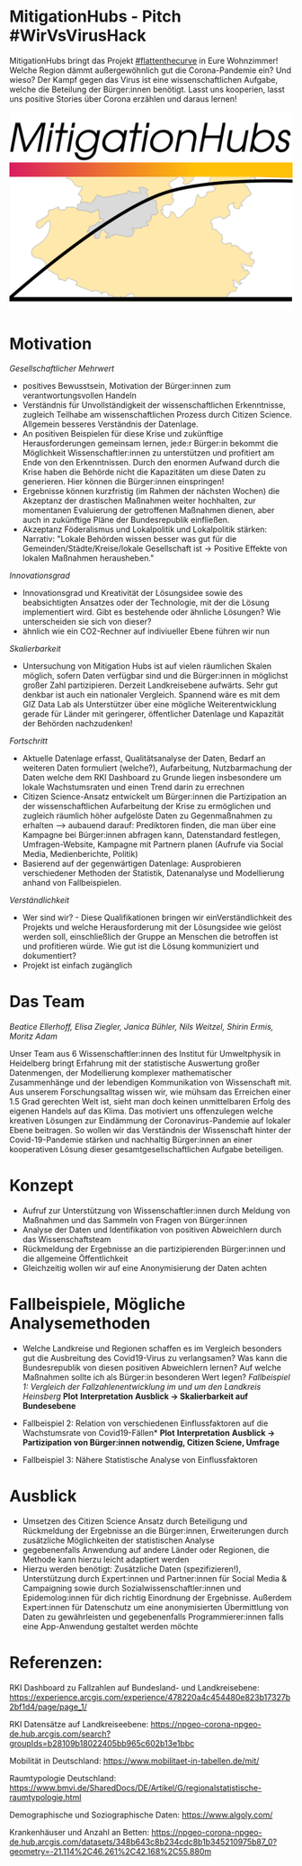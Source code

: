 # MitigationHubs - Pitch #WirVsVirusHack

MitigationHubs bringt das Projekt [#flattenthecurve](https://mattermost.iup.uni-heidelberg.de/paleodyn/channels/wirvsvirus#) in Eure Wohnzimmer! Welche Region dämmt außergewöhnlich gut die Corona-Pandemie ein? Und wieso? Der Kampf gegen das Virus ist eine wissenschaftlichen Aufgabe, welche die Beteilung der Bürger:innen benötigt. Lasst uns kooperien, lasst uns positive Stories über Corona erzählen und daraus lernen!

![Logo_WhiteBG.png](/logo/Logo_WhiteBG.png)

# Motivation
*Gesellschaftlicher Mehrwert*

- positives Bewusstsein, Motivation der Bürger:innen zum verantwortungsvollen Handeln
- Verständnis für Unvollständigkeit der wissenschaftlichen Erkenntnisse, zugleich Teilhabe am wissenschaftlichen Prozess durch Citizen Science. Allgemein besseres Verständnis der Datenlage. 
- An positiven Beispielen für diese Krise und zukünftige Herausforderungen gemeinsam lernen, jede:r Bürger:in bekommt die Möglichkeit Wissenschaftler:innen zu unterstützen und profitiert am Ende von den Erkenntnissen. Durch den enormen Aufwand durch die Krise haben die Behörde nicht die Kapazitäten um diese Daten zu generieren. Hier können die Bürger:innen einspringen!
- Ergebnisse können kurzfristig (im Rahmen der nächsten Wochen) die Akzeptanz der drastischen Maßnahmen weiter hochhalten, zur momentanen Evaluierung der getroffenen Maßnahmen dienen, aber auch in zukünftige Pläne der Bundesrepublik einfließen.
- Akzeptanz Föderalismus und Lokalpolitik und Lokalpolitik stärken: Narrativ: "Lokale Behörden wissen besser was gut für die Gemeinden/Städte/Kreise/lokale Gesellschaft ist -> Positive Effekte von lokalen Maßnahmen herausheben."

*Innovationsgrad*

- Innovationsgrad und Kreativität der Lösungsidee sowie des beabsichtigten Ansatzes oder der Technologie, mit der die Lösung implementiert wird. Gibt es bestehende oder ähnliche Lösungen? Wie unterscheiden sie sich von dieser? 
- ähnlich wie ein CO2-Rechner auf indiviueller Ebene führen wir nun 

*Skalierbarkeit*

- Untersuchung von Mitigation Hubs ist auf vielen räumlichen Skalen möglich, sofern Daten verfügbar sind und die Bürger:innen in möglichst großer Zahl partizipieren. Derzeit Landkreisebene aufwärts. Sehr gut denkbar ist auch ein nationaler Vergleich. Spannend wäre es mit dem GIZ Data Lab als Unterstützer über eine mögliche Weiterentwicklung gerade für Länder mit geringerer, öffentlicher Datenlage und Kapazität der Behörden nachzudenken!

*Fortschritt*

- Aktuelle Datenlage erfasst, Qualitätsanalyse der Daten, Bedarf an weiteren Daten formuliert (welche?), Aufarbeitung, Nutzbarmachung der Daten welche dem RKI Dashboard zu Grunde liegen insbesondere um lokale Wachstumsraten und einen Trend darin zu errechnen
- Citizen Science-Ansatz entwickelt um Bürger:innen die Partizipation an der wissenschaftlichen Aufarbeitung der Krise zu ermöglichen und zugleich räumlich höher aufgelöste Daten zu Gegenmaßnahmen zu erhalten
	--> aubauend darauf: Prediktoren finden, die man über eine Kampagne bei Bürger:innen abfragen kann, Datenstandard festlegen, Umfragen-Website, Kampagne mit Partnern planen (Aufrufe via Social Media, Medienberichte, Politik)
- Basierend auf der gegenwärtigen Datenlage: Ausprobieren verschiedener Methoden der Statistik, Datenanalyse und Modellierung anhand von Fallbeispielen.

*Verständlichkeit*

- Wer sind wir? - Diese Qualifikationen bringen wir einVerständlichkeit des Projekts und welche Herausforderung mit der Lösungsidee wie gelöst werden soll, einschließlich der Gruppe an Menschen die betroffen ist und profitieren würde. Wie gut ist die Lösung kommuniziert und dokumentiert? 
- Projekt ist einfach zugänglich

# Das Team

*Beatice Ellerhoff, Elisa Ziegler, Janica Bühler, Nils Weitzel, Shirin Ermis, Moritz Adam* 

Unser Team aus 6 Wissenschaftler:innen des Institut für Umweltphysik in Heidelberg bringt Erfahrung mit der statistische Auswertung großer Datenmengen, der Modellierung komplexer mathematischer Zusammenhänge und der lebendigen Kommunikation von Wissenschaft mit. Aus unserem Forschungsalltag wissen wir, wie mühsam das Erreichen einer 1.5 Grad gerechten Welt ist, sieht man doch keinen unmittelbaren Erfolg des eigenen Handels auf das Klima. Das motiviert uns offenzulegen welche kreativen Lösungen zur Eindämmung der Coronavirus-Pandemie auf lokaler Ebene beitragen. So wollen wir das Verständnis der Wissenschaft hinter der Covid-19-Pandemie stärken und nachhaltig Bürger:innen an einer kooperativen Lösung dieser gesamtgesellschaftlichen Aufgabe beteiligen. 



# Konzept
- Aufruf zur Unterstützung von Wissenschaftler:innen durch Meldung von Maßnahmen und das Sammeln von Fragen von Bürger:innen
- Analyse der Daten und Identifikation von positiven Abweichlern durch das Wissenschaftsteam
- Rückmeldung der Ergebnisse an die partizipierenden Bürger:innen und die allgemeine Öffentlichkeit
- Gleichzeitig wollen wir auf eine Anonymisierung der Daten achten

# Fallbeispiele, Mögliche Analysemethoden
- Welche Landkreise und Regionen schaffen es im Vergleich besonders gut die Ausbreitung des Covid19-Virus zu verlangsamen? Was kann die Bundesrepublik von diesen positiven Abweichlern lernen? Auf welche Maßnahmen sollte ich als Bürger:in besonderen Wert legen?
  *Fallbeispiel 1: Vergleich der Fallzahlenentwicklung im und um den Landkreis Heinsberg*
  **Plot**
  **Interpretation**
  **Ausblick -> Skalierbarkeit auf Bundesebene**

- Fallbeispiel 2: Relation von verschiedenen Einflussfaktoren auf die Wachstumsrate von Covid19-Fällen*
**Plot**
**Interpretation**
**Ausblick -> Partizipation von Bürger:innen notwendig, Citizen Sciene, Umfrage**

- Fallbeispiel 3: Nähere Statistische Analyse von Einflussfaktoren


# Ausblick
 - Umsetzen des Citizen Science Ansatz durch Beteiligung und Rückmeldung der Ergebnisse an die Bürger:innen, Erweiterungen durch zusätzliche Möglichkeiten der statistischen Analyse
 - gegebenenfalls Anwendung auf andere Länder oder Regionen, die Methode kann hierzu leicht adaptiert werden
 - Hierzu werden benötigt: Zusätzliche Daten (spezifizieren!), Unterstützung durch Expert:innen und Partner:innen für Social Media & Campaigning sowie durch Sozialwissenschaftler:innen und Epidemolog:innen für dich richtig Einordnung der Ergebnisse. Außerdem Expert:innen für Datenschutz um eine anonymisierten Übermittlung von Daten zu gewährleisten und gegebenenfalls Programmierer:innen falls eine App-Anwendung gestaltet werden möchte

# Referenzen: 

RKI Dashboard zu Fallzahlen auf Bundesland- und Landkreisebene: https://experience.arcgis.com/experience/478220a4c454480e823b17327b2bf1d4/page/page_1/

RKI Datensätze auf Landkreiseebene: https://npgeo-corona-npgeo-de.hub.arcgis.com/search?groupIds=b28109b18022405bb965c602b13e1bbc

Mobilität in Deutschland: https://www.mobilitaet-in-tabellen.de/mit/

Raumtypologie Deutschland: https://www.bmvi.de/SharedDocs/DE/Artikel/G/regionalstatistische-raumtypologie.html

Demographische und Soziographische Daten: https://www.algoly.com/

Krankenhäuser und Anzahl an Betten: https://npgeo-corona-npgeo-de.hub.arcgis.com/datasets/348b643c8b234cdc8b1b345210975b87_0?geometry=-21.114%2C46.261%2C42.168%2C55.880m
